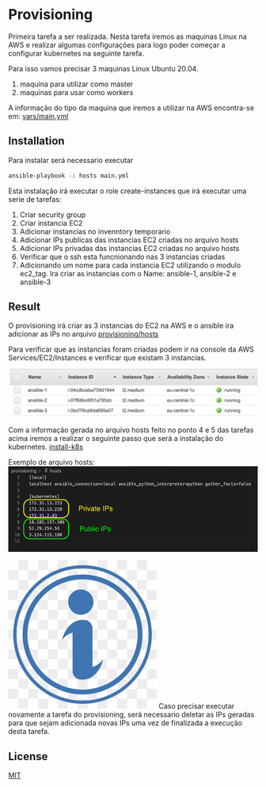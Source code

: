 # Provisioning

Primeira tarefa a ser realizada. Nesta tarefa iremos as maquinas Linux na AWS e realizar algumas configurações para logo poder começar a configurar kubernetes na seguinte tarefa.

Para isso vamos precisar 3 maquinas Linux Ubuntu 20.04.

1) maquina para utilizar como master
2) maquinas para usar como workers

A informação do tipo da maquina que iremos a utilizar na AWS encontra-se em: [vars/main.yml](https://github.com/paruuy/uncomplicating-ansbile/blob/main/provisioning/roles/create-instances/vars/main.yml)


## Installation

Para instalar será necessario executar

```bash
ansible-playbook -i hosts main.yml
```

Esta instalação irá executar o role create-instances que irá executar uma serie de tarefas:

1. Criar security group
2. Criar instancia EC2
3. Adicionar instancias no invenntory temporario
4. Adicionar IPs publicas das instancias EC2 criadas no arquivo hosts
5. Adicionar IPs privadas das instancias EC2 criadas no arquivo hosts
6. Verificar que o ssh esta funcnionando nas 3 instancias criadas
7. Adicionando um nome para cada instancia EC2 utilizando o modulo ec2_tag. Ira criar as instancias com o Name: ansible-1, ansible-2 e ansible-3

## Result
O provisioning irá criar as 3 instancias do EC2 na AWS e o ansible ira adicionar as IPs no arquivo [provisioning/hosts](https://github.com/paruuy/uncomplicating-ansbile/blob/main/provisioning/hosts)

Para verificar que as instancias foram criadas podem ir na console da AWS Services/EC2/Instances e verificar que existam 3 instancias.

![Image](https://github.com/paruuy/projects_images/blob/main/uncomplicating_ansible/provisioning-ec2-list.png)

Com a informação gerada no arquivo hosts feito no ponto 4 e 5 das tarefas acima iremos a realizar o seguinte passo que será a instalação do kubernetes. [install-k8s](https://github.com/paruuy/uncomplicating-ansbile/blob/main/install-k8s)

Exemplo de arquivo hosts:
![Image](https://github.com/paruuy/projects_images/blob/main/uncomplicating_ansible/provisioning_hosts_example.png)

![Image](https://github.com/paruuy/projects_images/blob/main/uncomplicating_ansible/info-icon.png) Caso precisar executar novamente a tarefa do provisioning, será necessario deletar as IPs geradas para que sejam adicionada novas IPs uma vez de finalizada a execução desta tarefa.

## License
[MIT](https://choosealicense.com/licenses/mit/)